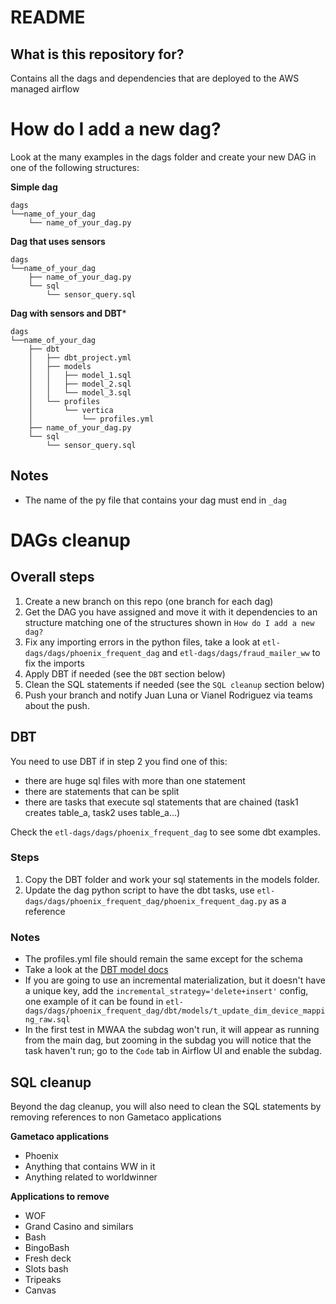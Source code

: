 # README #

## What is this repository for?

Contains all the dags and dependencies that are deployed to the AWS managed airflow

# How do I add a new dag?

Look at the many examples in the dags folder and create your new DAG in one of the following structures:

**Simple dag**
```
dags
└──name_of_your_dag
    └── name_of_your_dag.py
```

**Dag that uses sensors**
```
dags
└──name_of_your_dag
    ├── name_of_your_dag.py
    └── sql
        └── sensor_query.sql
```

**Dag with sensors and DBT***
```
dags
└──name_of_your_dag
    ├── dbt
    │   ├── dbt_project.yml
    │   ├── models
    │   │   ├── model_1.sql
    │   │   ├── model_2.sql
    │   │   └── model_3.sql
    │   └── profiles
    │       └── vertica
    │           └── profiles.yml
    ├── name_of_your_dag.py
    └── sql
        └── sensor_query.sql
```

## Notes
- The name of the py file that contains your dag must end in `_dag`

# DAGs cleanup

## Overall steps

1. Create a new branch on this repo (one branch for each dag)
2. Get the DAG you have assigned and move it with it dependencies to an structure matching one of the structures shown in `How do I add a new dag?`
3. Fix any importing errors in the python files, take a look at `etl-dags/dags/phoenix_frequent_dag` and `etl-dags/dags/fraud_mailer_ww` to fix the imports
4. Apply DBT if needed (see the `DBT` section below)
5. Clean the SQL statements if needed (see the `SQL cleanup` section below)
6. Push your branch and notify Juan Luna or Vianel Rodriguez via teams about the push.

## DBT

You need to use DBT if in step 2 you find one of this:
- there are huge sql files with more than one statement
- there are statements that can be split
- there are tasks that execute sql statements that are chained (task1 creates table_a, task2 uses table_a...)

Check the `etl-dags/dags/phoenix_frequent_dag` to see some dbt examples. 

### Steps
1. Copy the DBT folder and work your sql statements in the models folder.
2. Update the dag python script to have the dbt tasks, use `etl-dags/dags/phoenix_frequent_dag/phoenix_frequent_dag.py` as a reference

### Notes
- The profiles.yml file should remain the same except for the schema
- Take a look at the [DBT model docs](https://docs.getdbt.com/docs/building-a-dbt-project/building-models)
- If you are going to use an incremental materialization, but it doesn't have a unique key, add the `incremental_strategy='delete+insert'` config, one example of it can be found in  `etl-dags/dags/phoenix_frequent_dag/dbt/models/t_update_dim_device_mapping_raw.sql`
- In the first test in MWAA the subdag won't run, it will appear as running from the main dag, but zooming in the subdag you will notice that the task haven't run; go to the `Code` tab in Airflow UI and enable the subdag.

## SQL cleanup

Beyond the dag cleanup, you will also need to clean the SQL statements by removing references to non Gametaco applications

**Gametaco applications**
- Phoenix
- Anything that contains WW in it
- Anything related to worldwinner

**Applications to remove**
- WOF
- Grand Casino and similars
- Bash
- BingoBash
- Fresh deck
- Slots bash
- Tripeaks
- Canvas